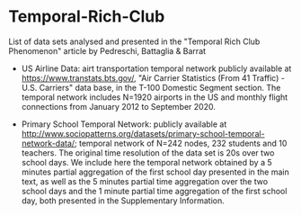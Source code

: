 # Temporal-Rich-Club
List of data sets analysed and presented in the "Temporal Rich Club Phenomenon" article by Pedreschi, Battaglia & Barrat

- US Airline Data: airt transportation temporal network publicly available at https://www.transtats.bts.gov/, "Air Carrier Statistics (From 41 Traffic) - U.S. Carriers" data base, in the T-100 Domestic Segment section. The temporal network includes N=1920 airports in the US and monthly flight connections from January 2012 to September 2020.

- Primary School Temporal Network: 
publicly available at http://www.sociopatterns.org/datasets/primary-school-temporal-network-data/; temporal network of N=242 nodes, 232 students and 10 teachers. The original time resolution of the data set is 20s over two school days. We include here the temporal network obtained by a 5 minutes partial aggregation of the first school day presented in the main text, as well as the 5 minutes partial time aggregation over the two school days and the 1 minute partial time aggregation of the first school day, both presented in the Supplementary Information.
